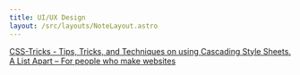```yaml
---
title: UI/UX Design
layout: /src/layouts/NoteLayout.astro
---
```


[CSS-Tricks - Tips, Tricks, and Techniques on using Cascading Style Sheets.](https://css-tricks.com/)
[A List Apart – For people who make websites](https://alistapart.com/)
